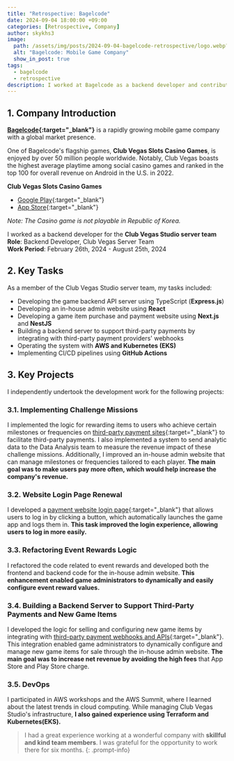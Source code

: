 ```yaml
---
title: "Retrospective: Bagelcode"
date: 2024-09-04 18:00:00 +09:00
categories: [Retrospective, Company]
author: skykhs3
image:
  path: /assets/img/posts/2024-09-04-bagelcode-retrospective/logo.webp?v=1000
  alt: "Bagelcode: Mobile Game Company"
  show_in_post: true
tags:
  - bagelcode
  - retrospective
description: I worked at Bagelcode as a backend developer and contributed to increasing the company's revenue. Let me introduce my experience at Bagelcode.
---
```


<div markdown="1">

## 1. Company Introduction

**[Bagelcode](https://www.bagelcode.com/en/){:target="_blank"}** is a rapidly growing mobile game company with a global market presence.

One of Bagelcode's flagship games, **Club Vegas Slots Casino Games**, is enjoyed by over 50 million people worldwide. Notably, Club Vegas boasts the highest average playtime among social casino games and ranked in the top 100 for overall revenue on Android in the U.S. in 2022.

**Club Vegas Slots Casino Games**
- [Google Play](https://play.google.com/store/apps/details?id=com.bagelcode.slots1){:target="_blank"}
- [App Store](https://apps.apple.com/us/app/club-vegas-slots-casino-games/id1201054588){:target="_blank"}

*Note: The Casino game is not playable in Republic of Korea.*

I worked as a backend developer for the **Club Vegas Studio server team**<br/>
**Role**: Backend Developer, Club Vegas Server Team<br/>
**Work Period**: February 26th, 2024 - August 25th, 2024<br/>

## 2. Key Tasks
As a member of the Club Vegas Studio server team, my tasks included:
- Developing the game backend API server using TypeScript (**Express.js**)
- Developing an in-house admin website using **React**
- Developing a game item purchase and payment website using **Next.js** and **NestJS**
- Building a backend server to support third-party payments by integrating with third-party payment providers' webhooks
- Operating the system with **AWS and Kubernetes (EKS)**
- Implementing CI/CD pipelines using **GitHub Actions**

## 3. Key Projects
I independently undertook the development work for the following projects:

### 3.1. Implementing Challenge Missions
I implemented the logic for rewarding items to users who achieve certain milestones or frequencies on [third-party payment sites](https://store.clubvegasslots.com/){:target="_blank"} to facilitate third-party payments. I also implemented a system to send analytic data to the Data Analysis team to measure the revenue impact of these challenge missions. Additionally, I improved an in-house admin website that can manage milestones or frequencies tailored to each player. **The main goal was to make users pay more often, which would help increase the company's revenue.**

### 3.2. Website Login Page Renewal
I developed a [payment website login page](https://playclubvegas.com/){:target="_blank"} that allows users to log in by clicking a button, which automatically launches the game app and logs them in. **This task improved the login experience, allowing users to log in more easily.**

### 3.3. Refactoring Event Rewards Logic
I refactored the code related to event rewards and developed both the frontend and backend code for the in-house admin website. **This enhancement enabled game administrators to dynamically and easily configure event reward values.**

### 3.4. Building a Backend Server to Support Third-Party Payments and New Game Items
I developed the logic for selling and configuring new game items by integrating with [third-party payment webhooks and APIs](https://developers.appcharge.com/reference/getting-started-with-appcharge-api){:target="_blank"}. This integration enabled game administrators to dynamically configure and manage new game items for sale through the in-house admin website. **The main goal was to increase net revenue by avoiding the high fees** that App Store and Play Store charge.

### 3.5. DevOps
I participated in AWS workshops and the AWS Summit, where I learned about the latest trends in cloud computing. While managing Club Vegas Studio's infrastructure, **I also gained experience using Terraform and Kubernetes(EKS).**

</div>


> I had a great experience working at a wonderful company with **skillful and kind team members**. I was grateful for the opportunity to work there for six months.
{: .prompt-info}